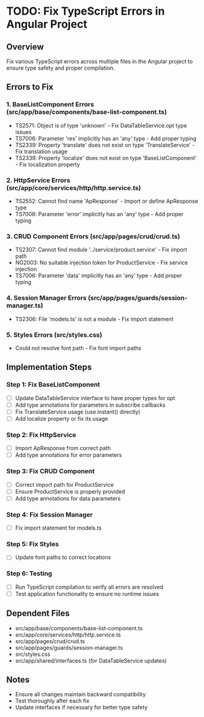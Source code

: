 # TODO: Fix TypeScript Errors in Angular Project

## Overview
Fix various TypeScript errors across multiple files in the Angular project to ensure type safety and proper compilation.

## Errors to Fix

### 1. BaseListComponent Errors (src/app/base/components/base-list-component.ts)
- TS2571: Object is of type 'unknown' - Fix DataTableService.opt type issues
- TS7006: Parameter 'res' implicitly has an 'any' type - Add proper typing
- TS2339: Property 'translate' does not exist on type 'TranslateService' - Fix translation usage
- TS2339: Property 'localize' does not exist on type 'BaseListComponent' - Fix localization property

### 2. HttpService Errors (src/app/core/services/http/http.service.ts)
- TS2552: Cannot find name 'ApResponse' - Import or define ApResponse type
- TS7006: Parameter 'error' implicitly has an 'any' type - Add proper typing

### 3. CRUD Component Errors (src/app/pages/crud/crud.ts)
- TS2307: Cannot find module '../service/product.service' - Fix import path
- NG2003: No suitable injection token for ProductService - Fix service injection
- TS7006: Parameter 'data' implicitly has an 'any' type - Add proper typing

### 4. Session Manager Errors (src/app/pages/guards/session-manager.ts)
- TS2306: File 'models.ts' is not a module - Fix import statement

### 5. Styles Errors (src/styles.css)
- Could not resolve font path - Fix font import paths

## Implementation Steps

### Step 1: Fix BaseListComponent
- [ ] Update DataTableService interface to have proper types for opt
- [ ] Add type annotations for parameters in subscribe callbacks
- [ ] Fix TranslateService usage (use instant() directly)
- [ ] Add localize property or fix its usage

### Step 2: Fix HttpService
- [ ] Import ApResponse from correct path
- [ ] Add type annotations for error parameters

### Step 3: Fix CRUD Component
- [ ] Correct import path for ProductService
- [ ] Ensure ProductService is properly provided
- [ ] Add type annotations for data parameters

### Step 4: Fix Session Manager
- [ ] Fix import statement for models.ts

### Step 5: Fix Styles
- [ ] Update font paths to correct locations

### Step 6: Testing
- [ ] Run TypeScript compilation to verify all errors are resolved
- [ ] Test application functionality to ensure no runtime issues

## Dependent Files
- src/app/base/components/base-list-component.ts
- src/app/core/services/http/http.service.ts
- src/app/pages/crud/crud.ts
- src/app/pages/guards/session-manager.ts
- src/styles.css
- src/app/shared/interfaces.ts (for DataTableService updates)

## Notes
- Ensure all changes maintain backward compatibility
- Test thoroughly after each fix
- Update interfaces if necessary for better type safety
